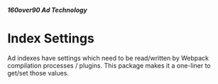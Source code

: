 ##### 160over90 Ad Technology

# Index Settings

Ad indexes have settings which need to be read/written by Webpack compilation processes / plugins. This package makes it a one-liner to get/set those values.
